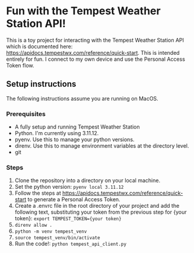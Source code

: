 # Fun with the Tempest Weather Station API!
This is a toy project for interacting with the Tempest Weather Station API which is documented here: https://apidocs.tempestwx.com/reference/quick-start.
This is intended entirely for fun.  I connect to my own device and use the Personal Access Token flow.

## Setup instructions
The following instructions assume you are running on MacOS.

### Prerequisites
* A fully setup and running Tempest Weather Station
* Python.  I'm currently using 3.11.12.
* pyenv.  Use this to manage your python versions.
* direnv.  Use this to manage environment variables at the directory level.
* git

### Steps
1. Clone the repository into a directory on your local machine.
2. Set the python version: `pyenv local 3.11.12`
3. Follow the steps at https://apidocs.tempestwx.com/reference/quick-start to generate a Personal Access Token.
4. Create a .envrc file in the root directory of your project and add the following text, substituting your token from the previous step for {your token}: `export TEMPEST_TOKEN={your token}`
5. `direnv allow .`
6. `python -m venv tempest_venv`
7. `source tempest_venv/bin/activate`
8. Run the code!: `python tempest_api_client.py`
